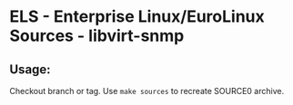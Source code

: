 # ELS - Enterprise Linux/EuroLinux Sources - libvirt-snmp
 
## Usage:
  Checkout branch or tag. Use `make sources` to recreate  SOURCE0 archive.
